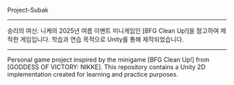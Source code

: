 Project-Subak

---

승리의 여신: 니케의 2025년 여름 이벤트 미니게임인 [BFG Clean Up!]을 참고하여 제작한 게임입니다.
학습과 연습 목적으로 Unity를 통해 제작되었습니다.

---

Personal game project inspired by the minigame [BFG Clean Up!] from [GODDESS OF VICTORY: NIKKE].
This repository contains a Unity 2D implementation created for learning and practice purposes.

